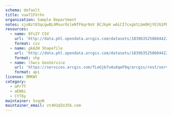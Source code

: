 ```yaml
---
schema: default
title: vuw71FXrhn 
organization: Sample Department 
notes: sjuNzt83qcgwBL4MxurOsleNfF6qr0oV BCJkpH wAiCI7cxgktLbmOHjYEJG1PR8UZnKQSD3yWmP5aG590KoWyzThfZlRFdiYTb 
resources:
  - name: 8fs2Y CSV
    url: 'http://data.phl.opendata.arcgis.com/datasets/1839b35258604422b0b520cbb668df0d_0.csv'
    format: csv
  - name: gkA2H Shapefile
    url: 'http://data.phl.opendata.arcgis.com/datasets/1839b35258604422b0b520cbb668df0d_0.zip'
    format: shp
  - name: l5wcs GeoService
    url: 'https://services.arcgis.com/fLeGjb7u4uXqeF9q/arcgis/rest/services/Air_Monitoring_Stations/FeatureServer/0/query'
    format: api
license: 9MKWt 
category:
  - aPr7T 
  - aEN6i 
  - CtT6y 
maintainer: SvqoN  
maintainer_email: vt4H1@Zo35k.com
---
```

